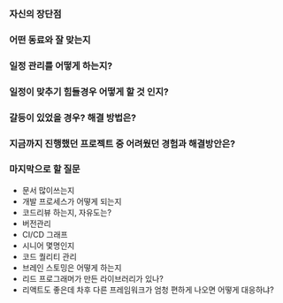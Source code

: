 ### 자신의 장단점
### 어떤 동료와 잘 맞는지
### 일정 관리를 어떻게 하는지?
### 일정이 맞추기 힘들경우 어떻게 할 것 인지?
### 갈등이 있었을 경우? 해결 방법은?
### 지금까지 진행했던 프로젝트 중 어려웠던 경험과 해결방안은?

### 마지막으로 할 질문
- 문서 많이쓰는지
- 개발 프로세스가 어떻게 되는지
- 코드리뷰 하는지, 자유도는?
- 버전관리
- CI/CD 그래프
- 시니어 몇명인지
- 코드 퀄리티 관리
- 브레인 스토밍은 어떻게 하는지
- 리드 프로그래머가 만든 라이브러리가 있나?
- 리액트도 좋은데 차후 다른 프레임워크가 엄청 편하게 나오면 어떻게 대응하냐?
